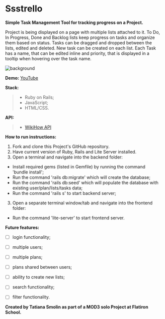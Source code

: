 # Ssstrello

**Simple Task Management Tool for tracking progress on a Project.**

Project is being displayed on a page with multiple lists attached to it.
To Do, In Progress, Done and Backlog lists keep progress on tasks and organize them based on status.
Tasks can be dragged and dropped between the lists, edited and deleted. New task can be created on each list.
Each Task has a name, that can be edited inline and priority, that is displayed in a tooltip when hovering over the task name.

![background](/Ssstrello.png)

**Demo:** [YouTube]()

**Stack:**
> - Ruby on Rails;
> - JavaScript;
> - HTML/CSS.

**API:**
> - [WikiHow API](https://rapidapi.com/hargrimm/api/wikihow)

**How to run instructions:**
1. Fork and clone this Project's GitHub repository.  
2. Have current version of Ruby, Rails and Lite Server installed.
3. Open a terminal and navigate into the backend folder:
* Install required gems (listed in Gemfile) by running the command 'bundle install';
* Run the command 'rails db:migrate' which will create the database;
* Run the command 'rails db:seed' which will populate the database with existing user/plan/lists/tasks data;
* Run the command 'rails s' to start backend server;
3. Open a separate terminal window/tab and navigate into the frontend folder:
* Run the command 'lite-server' to start frontend server.


**Future features:**
- [ ] login functionality;
- [ ] multiple users;
- [ ] multiple plans;
- [ ] plans shared between users;
- [ ] ability to create new lists;
- [ ] search functionality;
- [ ] filter functionality.


**Created by Tatiana Smolin as part of a MOD3 solo Project at Flatiron School.**
